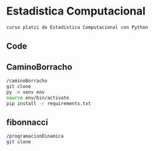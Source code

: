 # Estadistica Computacional
```sh
curso platzi de Estadistica Computacional con Python
```
## Code 
## CaminoBorracho

```sh
/caminoBorracho
git clone
py -m venv env
source env/bin/activate 
pip install -r requirements.txt 
```
## fibonnacci

```sh
/programacionDinamica
git clone
```